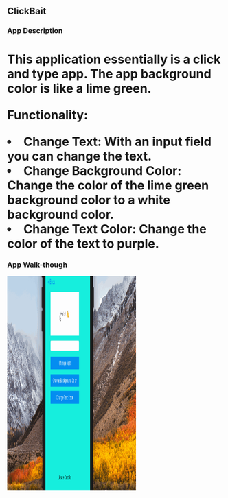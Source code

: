 ## ClickBait

### App Description
<h1>
This application essentially is a click and type app. The app background color is like a lime green. 

Functionality:
<li>Change Text: With an input field you can change the text.</li>
<li>Change Background Color: Change the color of the lime green background color to a white background color.</li>
<li>Change Text Color: Change the color of the text to purple. </li>
</h1>

### App Walk-though
<img height="500px" width="300px" src="Appgif.gif" width=200><br>
